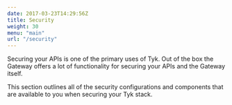 ```yaml
---
date: 2017-03-23T14:29:56Z
title: Security
weight: 30
menu: "main"
url: "/security"
---
```


Securing your APIs is one of the primary uses of Tyk. Out of the box the Gateway offers a lot of functionality for securing your APIs and the Gateway itself.

This section outlines all of the security configurations and components that are available to you when securing your Tyk stack.

